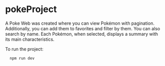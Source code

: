 # pokeProject

A Poke Web was created where you can view Pokémon with pagination. Additionally, you can add them to favorites and filter by them. You can also search by name.
Each Pokémon, when selected, displays a summary with its main characteristics.

To run the project:
```bash
  npm run dev
```

